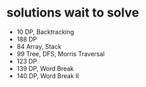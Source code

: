 # solutions wait to solve

- 10 DP, Backtracking
- 188 DP
- 84 Array, Stack
- 99 Tree, DFS, Morris Traversal
- 123 DP
- 139 DP, Word Break
- 140 DP, Word Break II

## 
